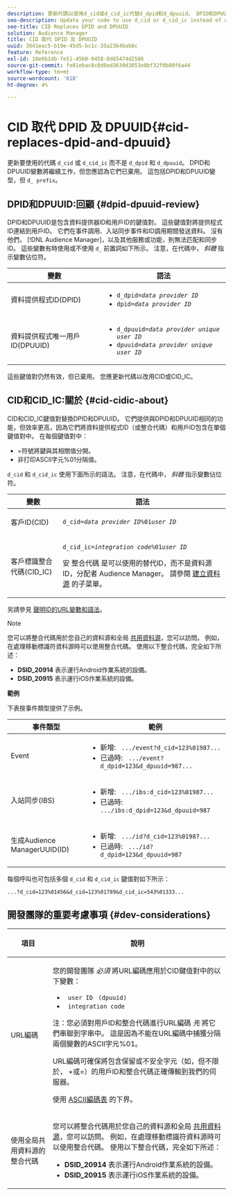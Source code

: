 ```yaml
---
description: 更新代碼以使用d_cid或d_cid_ic代替d_dpid和d_dpuuid。 DPID和DPUUID變數將繼續工作，但您應認為它們已棄用。 這包括沒有d_前置詞的DPID和DPUUID變型。
seo-description: Update your code to use d_cid or d_cid_ic instead of d_dpid and d_dpuuid. The DPID and DPUUID variables will continue to work, but you should consider them deprecated. This includes DPID and DPUUID variants without the d_ prefix.
seo-title: CID Replaces DPID and DPUUID
solution: Audience Manager
title: CID 取代 DPID 及 DPUUID
uuid: 3641eac5-b19e-45d5-bc1c-35a23b4bab8c
feature: Reference
exl-id: 18e6b1db-fe51-4560-9458-8d65474d2506
source-git-commit: fe01ebac8c0d0ad3630d3853e0bf32f0b00f6a44
workflow-type: tm+mt
source-wordcount: '618'
ht-degree: 4%

---
```


# CID 取代 DPID 及 DPUUID{#cid-replaces-dpid-and-dpuuid}

更新要使用的代碼 `d_cid` 或 `d_cid_ic` 而不是 `d_dpid` 和 `d_dpuuid`。 DPID和DPUUID變數將繼續工作，但您應認為它們已棄用。 這包括DPID和DPUUID變型，但 `d_ prefix`。

## DPID和DPUUID:回顧 {#dpid-dpuuid-review}

DPID和DPUUID是包含資料提供器ID和用戶ID的鍵值對。 這些鍵值對將提供程式ID連結到用戶ID。 它們在事件調用、入站同步事件和ID調用期間發送資料。 沒有他們， [!DNL Audience Manager]，以及其他服務或功能，則無法匹配和同步ID。 這些變數有時使用或不使用 `d_` 前置詞如下所示。 注意，在代碼中， *斜體* 指示變數佔位符。

<table id="table_932B4416AE1E44E4A1E98D779D3B1ED5"> 
 <thead> 
  <tr> 
   <th colname="col1" class="entry"> 變數 </th> 
   <th colname="col2" class="entry"> 語法 </th> 
  </tr> 
 </thead>
 <tbody> 
  <tr> 
   <td colname="col1"> <p>資料提供程式ID(DPID) </p> </td> 
   <td colname="col2"> 
    <ul id="ul_0567D39DCE784C20A81EC0845C7B1C6B"> 
     <li id="li_DDD8C18266314987A7C802918F4892A8"> <code>d_dpid=<i>data provider ID</i></code> </li> 
     <li id="li_80185558932E416698ABD71158303EA8"> <code>dpid=<i>data provider ID</i></code> </li> 
    </ul> </td> 
  </tr> 
  <tr> 
   <td colname="col1"> <p>資料提供程式唯一用戶ID(DPUUID) </p> </td> 
   <td colname="col2"> 
    <ul id="ul_EA7F769523B142CE8FF5886E5CDFF2D9"> 
     <li id="li_C984E2FF0A83495880BB87C610FA3F79"> <code>d_dpuuid=<i>data provider unique user ID</i></code> </li> 
     <li id="li_DCFFAC995DCC49F489ACEFD97A06F877"> <code>dpuuid=<i>data provider unique user ID</i></code> </li> 
    </ul> </td> 
  </tr> 
 </tbody> 
</table>

這些鍵值對仍然有效，但已棄用。 您應更新代碼以改用CID或CID_IC。

## CID和CID_IC:關於 {#cid-cidic-about}

CID和CID_IC鍵值對替換DPID和DPUUID。 它們提供與DPID和DPUUID相同的功能，但效率更高，因為它們將資料提供程式ID（或整合代碼）和用戶ID包含在單個鍵值對中。 在每個鍵值對中：

* =符號將鍵與其相關值分開。
* 非打印ASCII字元%01分隔值。

`d_cid` 和 `d_cid_ic` 使用下面所示的語法。 注意，在代碼中， *斜體* 指示變數佔位符。

<table id="table_0C8A4F8FDBC84416B4EB476F67BCFA8E"> 
 <thead> 
  <tr> 
   <th colname="col1" class="entry"> 變數 </th> 
   <th colname="col2" class="entry"> 語法 </th> 
  </tr> 
 </thead>
 <tbody> 
  <tr> 
   <td colname="col1"> <p>客戶ID(CID) </p> </td> 
   <td colname="col2"> <p> <code>d_cid=<i>data provider ID</i>%01<i>user ID</i></code> </p> </td> 
  </tr> 
  <tr> 
   <td colname="col1"> <p>客戶標識整合代碼(CID_IC) </p> </td> 
   <td colname="col2"> <p> <code>d_cid_ic=<i>integration code</i>%01<i>user ID</i></code> </p> <p> 安 <span class="term"> 整合代碼</span> 是可以使用的替代ID，而不是資料源ID，分配者 <span class="keyword"> Audience Manager</span>。 請參閱 <a href="../features/manage-datasources.md#create-data-source"> 建立資料源</a> 的子菜單。 </p> </td> 
  </tr> 
 </tbody> 
</table>

另請參見 [聲明ID的URL變數和語法](../features/declared-ids.md#variables-and-syntax)。

>[!NOTE]
>
>您可以將整合代碼用於您自己的資料源和全局 [共用資料源](../features/datasources-list-and-settings.md#settings-menu-options)，您可以訪問。 例如，在處理移動標識符資料源時可以使用整合代碼。 使用以下整合代碼，完全如下所述：

* **DSID_20914** 表示運行Android作業系統的設備。
* **DSID_20915** 表示運行iOS作業系統的設備。

**範例**

下表按事件類型提供了示例。

<table id="table_097A58CCD6E64C4DB0652271A4F31AE8"> 
 <thead> 
  <tr> 
   <th colname="col1" class="entry"> 事件類型 </th> 
   <th colname="col2" class="entry"> 範例 </th> 
  </tr>
 </thead>
 <tbody> 
  <tr> 
   <td colname="col1"> <p>Event </p> </td> 
   <td colname="col2"> 
    <ul id="ul_6EAB4188C6954512A28D1A8328794BCB"> 
     <li id="li_344AAEF1622343489E2AD6E2929CEA98">新增: <code> .../event?d_cid=123%01987...</code> </li> 
     <li id="li_B673C1BA5AD24C46AB8F8232EF89CE89">已過時: <code> .../event?d_dpid=123&amp;d_dpuuid=987...</code> </li> 
    </ul> </td> 
  </tr> 
  <tr> 
   <td colname="col1"> <p>入站同步(IBS) </p> </td> 
   <td colname="col2"> 
    <ul id="ul_78270745CBC2469B8CA9EDB7032B8F92"> 
     <li id="li_8C4620A04504442185F013F74E6B0647">新增: <code> .../ibs:d_cid=123%01987...</code> </li> 
     <li id="li_2A8F761C76334C1BB097CF1A9D7E8429">已過時: <code> .../ibs:d_dpid=123&amp;d_dpuuid=987</code> </li> 
    </ul> </td> 
  </tr> 
  <tr> 
   <td colname="col1"> <p>生成Audience ManagerUUID(ID) </p> </td> 
   <td colname="col2"> 
    <ul id="ul_EAA764DCFF7244F69ABF67ACEE13E579"> 
     <li id="li_18467A531FAF454A881CBD157BBFD6D2">新增: <code> .../id?d_cid=123%01987...</code> </li> 
     <li id="li_433C33F7BC284362AC7CC3C9DC0BF471">已過時: <code> .../id?d_dpid=123&amp;d_dpuuid=987</code> </li> 
    </ul> </td> 
  </tr> 
 </tbody> 
</table>

每個呼叫也可包括多個 `d_cid` 和 `d_cid_ic` 鍵值對如下所示：

```
...?d_cid=123%01456&d_cid=123%01789&d_cid_ic=543%01333...
```

## 開發團隊的重要考慮事項 {#dev-considerations}

<table id="table_5DD068FAE68A42CDB49B6C064706802A"> 
 <thead> 
  <tr> 
   <th colname="col1" class="entry"> <p>項目 </p> </th> 
   <th colname="col2" class="entry"> <p>說明 </p> </th> 
  </tr>
 </thead>
 <tbody> 
  <tr> 
   <td colname="col1"> <p>URL編碼 </p> </td> 
   <td colname="col2"> <p>您的開發團隊 <i>必須</i> 將URL編碼應用於CID鍵值對中的以下變數： </p> <p> 
     <ul id="ul_66DCB63C60914057B2BE21F49D9A36CA"> 
      <li id="li_6D82B4DB40BB4BB0B8FAF5841577FAAC"><code> user ID</code> <code> (dpuuid)</code> </li> 
      <li id="li_D2F94B07B0D84B09A5CDFA48518DDD62"><code> integration code</code> </li> 
     </ul> </p> <p> <p>注：您必須對用戶ID和整合代碼進行URL編碼 <i>先</i> 將它們串聯到字串中。 這是因為不能在URL編碼中捕獲分隔兩個變數的ASCII字元%01。 </p> </p> <p>URL編碼可確保將包含保留或不安全字元（如，但不限於， +或=）的用戶ID和整合代碼正確傳輸到我們的伺服器。 </p> <p>使用 <a href="https://www.w3schools.com/tags/ref_urlencode.asp" format="https" scope="external"> ASCII編碼表</a> 的下界。 </p> </td> 
  </tr> 
  <tr> 
   <td colname="col1"> <p>使用全局共用資料源的整合代碼 </p> </td> 
   <td colname="col2"> <p>您可以將整合代碼用於您自己的資料源和全局 <a href="../features/datasources-list-and-settings.md#settings-menu-options"> 共用資料源</a>，您可以訪問。 例如，在處理移動標識符資料源時可以使用整合代碼。 使用以下整合代碼，完全如下所述： </p> <p> 
     <ul id="ul_B306EE96A3BD4CE982E113D5E23826CF"> 
      <li id="li_3340C7AFA9AB4105A2CCF3E476EC7552"> <b>DSID_20914</b> 表示運行Android作業系統的設備。 </li> 
      <li id="li_779D9F08021043FCB233A0ABF5160C76"> <b>DSID_20915</b> 表示運行iOS作業系統的設備。 </li> 
     </ul> </p> </td> 
  </tr> 
 </tbody> 
</table>
